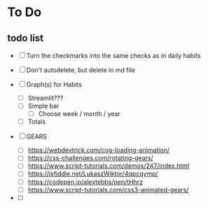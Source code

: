 # To Do

## todo list
- [ ] Turn the checkmarks into the same checks as in daily habits
- [ ] Don't autodelete, but delete in md file

- [ ] Graph(s) for Habits
  - [ ] Streamlit???
  - [ ] Simple bar
    - [ ] Choose week / month / year
  - [ ] Totals
- [ ] GEARS
  - [ ] https://webdevtrick.com/cog-loading-animation/
  - [ ] https://css-challenges.com/rotating-gears/
  - [ ] https://www.script-tutorials.com/demos/247/index.html
  - [ ] https://jsfiddle.net/LukaszWiktor/4qpcqymp/
  - [ ] https://codepen.io/alextebbs/pen/tHhrz
  - [ ] https://www.script-tutorials.com/css3-animated-gears/
- [ ] 